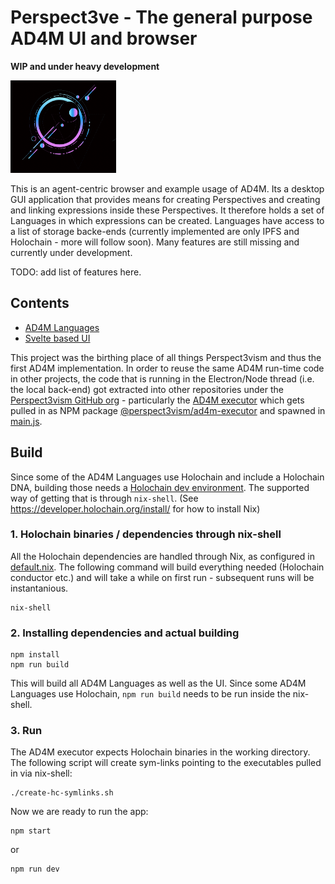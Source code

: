 # Perspect3ve - The general purpose AD4M UI and browser

**WIP and under heavy development**

![Logo](graphics/Perspect3veLogo.png)

This is an agent-centric browser and example usage of AD4M. Its a desktop GUI application that provides means for creating Perspectives and creating and linking expressions inside these Perspectives. It therefore holds a set of Languages in which expressions can be created. Languages have access to a list of storage backe-ends (currently implemented are only IPFS and Holochain - more will follow soon).
Many features are still missing and currently under development.

TODO: add list of features here.




## Contents
* [AD4M Languages](src/languages)
* [Svelte based UI](src/ui)

This project was the birthing place of all things Perspect3vism and thus the first AD4M implementation. In order to reuse the same AD4M run-time code in other projects, the code that is running in the Electron/Node thread (i.e. the local back-end) got extracted into other repositories under the [Perspect3vism GitHub org](https://github.com/perspect3vism) - particularly the [AD4M executor](https://github.com/perspect3vism/ad4m-executor) which gets pulled in as NPM package [@perspect3vism/ad4m-executor](https://www.npmjs.com/package/@perspect3vism/ad4m-executor) and spawned in [main.js](main.js).

## Build

Since some of the AD4M Languages use Holochain and include a Holochain DNA, building those needs a [Holochain dev environment](https://developer.holochain.org/install/). The supported way of getting that is through `nix-shell`. (See https://developer.holochain.org/install/ for how to install Nix)

### 1. Holochain binaries / dependencies through nix-shell
All the Holochain dependencies are handled through Nix, as configured in [default.nix](default.nix). The following command will build everything needed (Holochain conductor etc.) and will take a while on first run - subsequent runs will be instantanious.
```
nix-shell
```

### 2. Installing dependencies and actual building
```
npm install
npm run build
```

This will build all AD4M Languages as well as the UI.
Since some AD4M Languages use Holochain, `npm run build` needs to be run inside the nix-shell.

### 3. Run
The AD4M executor expects Holochain binaries in the working directory. The following script will create sym-links pointing to the executables pulled in via nix-shell:
```
./create-hc-symlinks.sh
```
Now we are ready to run the app:
```
npm start
```
or
```
npm run dev
```